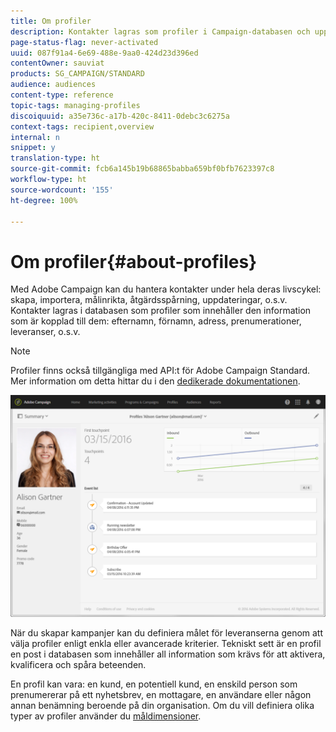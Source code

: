 ```yaml
---
title: Om profiler
description: Kontakter lagras som profiler i Campaign-databasen och uppdateras under hela deras livscykel.
page-status-flag: never-activated
uuid: 087f91a4-6e69-488e-9aa0-424d23d396ed
contentOwner: sauviat
products: SG_CAMPAIGN/STANDARD
audience: audiences
content-type: reference
topic-tags: managing-profiles
discoiquuid: a35e736c-a17b-420c-8411-0debc3c6275a
context-tags: recipient,overview
internal: n
snippet: y
translation-type: ht
source-git-commit: fcb6a145b19b68865babba659bf0bfb7623397c8
workflow-type: ht
source-wordcount: '155'
ht-degree: 100%

---
```



# Om profiler{#about-profiles}

Med Adobe Campaign kan du hantera kontakter under hela deras livscykel: skapa, importera, målinrikta, åtgärdsspårning, uppdateringar, o.s.v. Kontakter lagras i databasen som profiler som innehåller den information som är kopplad till dem: efternamn, förnamn, adress, prenumerationer, leveranser, o.s.v.

>[!NOTE]
>
>Profiler finns också tillgängliga med API:t för Adobe Campaign Standard. Mer information om detta hittar du i den [dedikerade dokumentationen](../../api/using/retrieving-profiles.md).

![](assets/marketing_history.png)

När du skapar kampanjer kan du definiera målet för leveranserna genom att välja profiler enligt enkla eller avancerade kriterier. Tekniskt sett är en profil en post i databasen som innehåller all information som krävs för att aktivera, kvalificera och spåra beteenden.

En profil kan vara: en kund, en potentiell kund, en enskild person som prenumererar på ett nyhetsbrev, en mottagare, en användare eller någon annan benämning beroende på din organisation. Om du vill definiera olika typer av profiler använder du [måldimensioner](../../automating/using/query.md#targeting-dimensions-and-resources).
